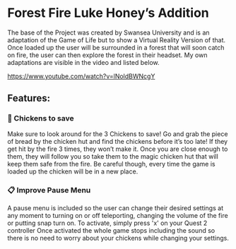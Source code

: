 # Forest Fire Luke Honey’s Addition

The base of the Project was created by Swansea University and is an adaptation of the Game of Life but to show a Virtual Reality Version of that. Once loaded up the user will be surrounded in a forest that will soon catch on fire, the user can then explore the forest in their headset. My own adaptations are visible in the video and listed below.

https://www.youtube.com/watch?v=lNoldBWNcgY

##  Features:
### :chicken: Chickens to save
Make sure to look around for the 3 Chickens to save! Go and grab the piece of bread by the chicken hut and find the chickens before it’s too late! If they get hit by the fire 3 times, they won’t make it. Once you are close enough to them, they will follow you so take them to the magic chicken hut that will keep them safe from the fire. Be careful though, every time the game is loaded up the chicken will be in a new place. 

### :clipboard: Improve Pause Menu
A pause menu is included so the user can change their desired settings at any moment to turning on or off teleporting, changing the volume of the fire or putting snap turn on. To activate, simply press 'x' on your Quest 2 controller Once activated the whole game stops including the sound so there is no need to worry about your chickens while changing your settings.
